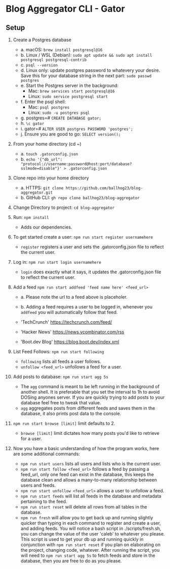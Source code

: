 # Blog Aggregator CLI - Gator

## Setup

1. Create a Postgres database

    - a. macOS: `brew install postgresql@16`
    - b. Linux / WSL (Debian): `sudo apt update && sudo apt install postgresql postgresql-contrib`
    - c. `psql --version`
    - d. Linux only: update postgres password to whatevery your desire. Save this for your database string in the next part:
      `sudo passwd postgres`
    - e. Start the Postgres server in the background:
        - Mac: `brew services start postgresql@16`
        - Linux: `sudo service postgresql start`
    - f. Enter the psql shell:
        - Mac: `psql postgres`
        - Linux: `sudo -u postgres psql`
    - g. postgres=# `CREATE DATABASE gator;`
    - h. `\c gator`
    - i. gator=# `ALTER USER postgres PASSWORD 'postgres';`
    - j. Ensure you are good to go: `SELECT version();`

2. From your home directory (cd ~)

    - a. `touch .gatorconfig.json`
    - b. `echo '{"db_url": "protocol://username:password@host:port/database?sslmode=disable"}' > .gatorconfig.json`

3. Clone repo into your home directory

    - a. HTTPS: `git clone https://github.com/ballhog23/blog-aggregator.git`
    - b. GitHub CLI: `gh repo clone ballhog23/blog-aggregator`

4. Change Directory to project: `cd blog-aggregator`

5. Run: `npm install`

    - Adds our dependencies.

6. To get started create a user: `npm run start register usernamehere`

    - `register` registers a user and sets the .gatorconfig.json file to reflect the current user.

7. Log in: `npm run start login usernamehere`

    - `login` does exactly what it says, it updates the .gatorconfig.json file to reflect the current user.

8. Add a feed `npm run start addfeed 'feed name here' <feed_url>`

    - a. Please note the url to a feed above is placeholer.
    - b. Adding a feed requires a user to be logged in, whenever you `addfeed` you will automatically follow that feed.

    - 'TechCrunch' https://techcrunch.com/feed/
    - 'Hacker News' https://news.ycombinator.com/rss
    - 'Boot.dev Blog' https://blog.boot.dev/index.xml

9. List Feed Follows: `npm run start following`

    - `following` lists all feeds a user follows.
    - `unfollow <feed_url>` unfollows a feed for a user.

10. Add posts to database: `npm run start agg 5s`

    - The `agg` command is meant to be left running in the background of another shell. It is preferable that you set the interval to 1h to avoid DOSing anyones server. If you are quickly trying to add posts to your database feel free to tweak that value.
    - `agg` aggregates posts from different feeds and saves them in the database, it also prints post data to the console.

11. `npm run start browse [limit]` limit defaults to 2.

    - `browse [limit]` limit dictates how many posts you'd like to retrieve for a user.

12. Now you have a basic understanding of how the program works, here are some additional commands:

    - `npm run start users` lists all users and lists who is the current user.
    - `npm run start follow <feed_url>` follows a feed by passing a feed_url, only one feed can exist in the database, this keeps the database clean and allows a many-to-many relationship between users and feeds.
    - `npm run start unfollow <feed_url>` allows a user to unfollow a feed.
    - `npm run start feeds` will list all feeds in the database and metadata pertaining to the feed.
    - `npm run start reset` will delete all rows from all tables in the database.
    - `npm run fresh` will allow you to get back up and running slightly quicker than typing in each command to register and create a user, and adding feeds. You will notice a bash script in ./scripts/fresh.sh, you can change the value of the user 'caleb' to whatever you please. This script is used to get your db up and running quickly in conjunction with `npm run start reset` if you plan on elaborating on the project, changing code, whatever. After running the script, you will need to `npm run start agg 5s` to fetch feeds and store in the database, then you are free to do as you please.
